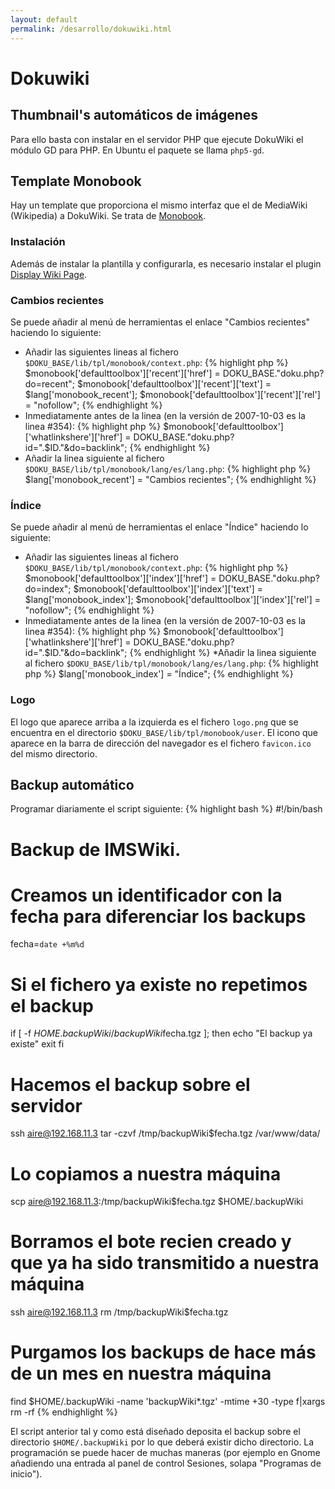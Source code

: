 ```yaml
---
layout: default
permalink: /desarrollo/dokuwiki.html
---
```


# Dokuwiki

## Thumbnail's automáticos de imágenes

Para ello basta con instalar en el servidor PHP que ejecute DokuWiki el módulo GD para PHP. En Ubuntu el paquete se llama `php5-gd`.

## Template Monobook

Hay un template que proporciona el mismo interfaz que el de MediaWiki (Wikipedia) a DokuWiki. Se trata de [Monobook](http://tatewake.com/wiki/projects:monobook_for_dokuwiki).

### Instalación

Además de instalar la plantilla y configurarla, es necesario instalar el plugin [Display Wiki Page](http://www.dokuwiki.org/plugin:displaywikipage).

### Cambios recientes

Se puede añadir al menú de herramientas el enlace "Cambios recientes" haciendo lo siguiente:

* Añadir las siguientes lineas al fichero `$DOKU_BASE/lib/tpl/monobook/context.php`:
{% highlight php %}
$monobook['defaulttoolbox']['recent']['href'] = DOKU_BASE."doku.php?do=recent";
$monobook['defaulttoolbox']['recent']['text'] = $lang['monobook_recent'];
$monobook['defaulttoolbox']['recent']['rel'] = "nofollow";
{% endhighlight %}
* Inmediatamente antes de la linea (en la versión de 2007-10-03 es la linea #354):
{% highlight php %}
$monobook['defaulttoolbox']['whatlinkshere']['href'] = DOKU_BASE."doku.php?id=".$ID."&amp;do=backlink";
{% endhighlight %}
* Añadir la linea siguiente al fichero `$DOKU_BASE/lib/tpl/monobook/lang/es/lang.php`:
{% highlight php %}
$lang['monobook_recent'] = "Cambios recientes";
{% endhighlight %}

### Índice

Se puede añadir al menú de herramientas el enlace "Índice" haciendo lo siguiente:

* Añadir las siguientes lineas al fichero `$DOKU_BASE/lib/tpl/monobook/context.php`:
{% highlight php %}
$monobook['defaulttoolbox']['index']['href'] = DOKU_BASE."doku.php?do=index";
$monobook['defaulttoolbox']['index']['text'] = $lang['monobook_index'];
$monobook['defaulttoolbox']['index']['rel'] = "nofollow";
{% endhighlight %}
* Inmediatamente antes de la linea (en la versión de 2007-10-03 es la linea #354):
{% highlight php %}
$monobook['defaulttoolbox']['whatlinkshere']['href'] = DOKU_BASE."doku.php?id=".$ID."&amp;do=backlink";
{% endhighlight %}
*Añadir la linea siguiente al fichero `$DOKU_BASE/lib/tpl/monobook/lang/es/lang.php`:
{% highlight php %}
$lang['monobook_index'] = "Índice";
{% endhighlight %}

### Logo

El logo que aparece arriba a la izquierda es el fichero `logo.png` que se encuentra en el directorio `$DOKU_BASE/lib/tpl/monobook/user`. El icono que aparece en la barra de dirección del navegador es el fichero `favicon.ico` del mismo directorio.

## Backup automático

Programar diariamente el script siguiente:
{% highlight bash %}
#!/bin/bash

# Backup de IMSWiki.

# Creamos un identificador con la fecha para diferenciar los backups
fecha=`date +%m%d`

# Si el fichero ya existe no repetimos el backup
if [ -f $HOME.backupWiki/backupWiki$fecha.tgz ]; then
        echo "El backup ya existe"
        exit
fi

# Hacemos el backup sobre el servidor
ssh aire@192.168.11.3 tar -czvf /tmp/backupWiki$fecha.tgz /var/www/data/

# Lo copiamos a nuestra máquina
scp aire@192.168.11.3:/tmp/backupWiki$fecha.tgz $HOME/.backupWiki

# Borramos el bote recien creado y que ya ha sido transmitido a nuestra máquina
ssh aire@192.168.11.3 rm /tmp/backupWiki$fecha.tgz

# Purgamos los backups de hace más de un mes en nuestra máquina
find $HOME/.backupWiki -name 'backupWiki*.tgz' -mtime +30 -type f|xargs rm -rf
{% endhighlight %}

El script anterior tal y como está diseñado deposita el backup sobre el directorio `$HOME/.backupWiki` por lo que deberá existir dicho directorio. La programación se puede hacer de muchas maneras (por ejemplo en Gnome añadiendo una entrada al panel de control Sesiones, solapa "Programas de inicio").
